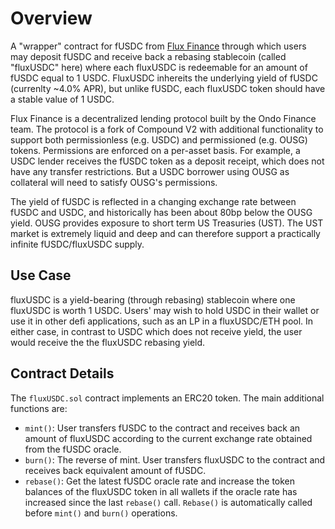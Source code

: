 # Overview

A "wrapper" contract for fUSDC from [Flux Finance](https://fluxfinance.com/) through which users may deposit fUSDC and receive back a rebasing stablecoin (called "fluxUSDC" here) where each fluxUSDC is redeemable for an amount of fUSDC equal to 1 USDC. FluxUSDC inhereits the underlying yield of fUSDC (currenlty ~4.0% APR), but unlike fUSDC, each fluxUSDC token should have a stable value of 1 USDC.

Flux Finance is a decentralized lending protocol built by the Ondo Finance team. The protocol is a fork of Compound V2 with additional functionality to support both permissionless (e.g. USDC) and permissioned (e.g. OUSG) tokens. Permissions are enforced on a per-asset basis. For example, a USDC lender receives the fUSDC token as a deposit receipt, which does not have any transfer restrictions. But a USDC borrower using OUSG as collateral will need to satisfy OUSG's permissions.

The yield of fUSDC is reflected in a changing exchange rate between fUSDC and USDC, and historically has been about 80bp below the OUSG yield. OUSG provides exposure to short term US Treasuries (UST). The UST market is extremely liquid and deep and can therefore support a practically infinite fUSDC/fluxUSDC supply. 

## Use Case

fluxUSDC is a yield-bearing (through rebasing) stablecoin where one fluxUSDC is worth 1 USDC. Users' may wish to hold USDC in their wallet or use it in other defi applications, such as an LP in a fluxUSDC/ETH pool. In either case, in contrast to USDC which does not receive yield, the user would receive the the fluxUSDC rebasing yield.

## Contract Details

The `fluxUSDC.sol` contract implements an ERC20 token. The main additional functions are:

* `mint()`: User transfers fUSDC to the contract and receives back an amount of fluxUSDC according to the current exchange rate obtained from the fUSDC oracle.
* `burn()`: The reverse of mint. User transfers fluxUSDC to the contract and receives back equivalent amount of fUSDC.
* `rebase()`: Get the latest fUSDC oracle rate and increase the token balances of the fluxUSDC token in all wallets if the oracle rate has increased since the last `rebase()` call. `Rebase()` is automatically called before `mint()` and `burn()` operations.

